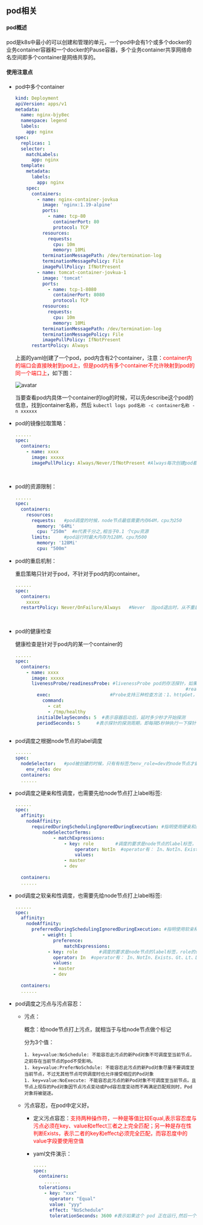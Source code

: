 ## pod相关



#### pod概述

pod是k8s中最小的可以创建和管理的单元，一个pod中会有1个或多个docker的业务container容器和一个docker的Pause容器，多个业务container共享网络命名空间即多个container是网络共享的。



#### 使用注意点

- pod中多个container

  ```yaml
  kind: Deployment
  apiVersion: apps/v1
  metadata:
    name: nginx-bjy8ec
    namespace: legend
    labels:
      app: nginx
  spec:
    replicas: 1
    selector:
      matchLabels:
        app: nginx
    template:
      metadata:
        labels:
          app: nginx
      spec:
        containers:
          - name: nginx-container-jovkua
            image: 'nginx:1.19-alpine'
            ports:
              - name: tcp-80
                containerPort: 80
                protocol: TCP
            resources:
              requests:
                cpu: 10m
                memory: 10Mi
            terminationMessagePath: /dev/termination-log
            terminationMessagePolicy: File
            imagePullPolicy: IfNotPresent
          - name: tomcat-container-jovkua-1
            image: 'tomcat'
            ports:
              - name: tcp-1-8080
                containerPort: 8080
                protocol: TCP
            resources:
              requests:
                cpu: 10m
                memory: 10Mi
            terminationMessagePath: /dev/termination-log
            terminationMessagePolicy: File
            imagePullPolicy: IfNotPresent
        restartPolicy: Always
  ```

  上面的yaml创建了一个pod，pod内含有2个container，注意：<font color="red">container内的端口会直接映射到pod上，但是pod内有多个container不允许映射到pod的同一个端口上</font>，如下图：

  ![avatar](../images/pod.jpg)

  当要查看pod内具体一个container的log的时候，可以先describe这个pod的信息，找到container名称，然后 `kubectl logs pod名称 -c container名称 -n xxxxxx`

  

- pod的镜像拉取策略：

  ```yaml
  ......
  spec:
    containers:
      - name: xxxx
        image: xxxxx
        imagePullPolicy: Always/Never/IfNotPresent #Always每次创建pod都重新拉取一次镜像   
        																					 #Never pod永远不会主动拉取这个镜像
        																					 #IfNotPresent pod所在节点不存在该镜像时才拉取
  ```

- pod的资源限制：

  ```yaml
  ......
  spec:
    containers:
      resources: 
        requests:   #pod调度的时候，node节点最低需要内存64M，cpu为250
          memory: '64Mi'
          cpu: "250m"  #m代表千分之,相当于0.1 个cpu资源
        limits:     #pod运行时最大内存为128M，cpu为500
          memory: '128Mi'
          cpu: "500m"
  ```

- pod的重启机制：

  重启策略只针对于pod，不针对于pod内的container。

  ```yaml
  ......
  spec:
    containers:
      xxxxx
    restartPolicy: Never/OnFailure/Always   #Never  当pod退出时，从不重启容器
    																				#OnFailure 当容器异常退出时（退出状态码非0）才重启容器
    																				#Always 当pod退出时，总是重启容器
  ```

- pod的健康检查

  健康检查是针对于pod内的某一个container的

  ```yaml
  ......
  spec:
    containers:
      - name: xxxx
        image: xxxxx
        livenessProbe/readinessProbe: #livenessProbe pod的存活探针，如果检查失败，将杀死容器，再根据pod配置的重启机制（restartPolicy）来操作！
        														 #readinessProbe pod的就绪探针，如果检查失败，将把pod从service endpoints中剔除，然后去别的node节点中新建pod以提供服务
          exec:                      #Probe支持三种检查方法：1、httpGet，返回200-400范围内的状态码为成功。 2、exec，执行的shell命令返回状态码为0为成功 3、tcpSocket 发起的TCP SOCKET能成功建立为成功
            command:
              - cat
              - /tmp/healthy
          initialDelaySeconds: 5  #表示容器启动后，延时多少秒才开始探测
          periodSeconds: 5      #表示探针的探测周期，即每隔5秒钟执行一下探针
              
  ```

- pod调度之根据node节点的label调度

  ```yaml
  ......
  spec:
  	nodeSelector:   #pod被创建的时候，只有有标签为env_role=dev的node节点才能做为备选节点
  	  env_role: dev 
    containers:
    ......
  ```

- pod调度之硬亲和性调度，也需要先给node节点打上label标签:

  ```yaml
  ......
  spec:
  	affinity:
  	  nodeAffinity:
  	    requiredDuringSchedulingIgnoredDuringExecution: #指明使用硬亲和度
  	    	nodeSelectorTerms:
  	    		- matchExpressions:
  	    			- key: role        #调度的要求是node节点的label标签，role的值不能为master和dev，如果没有则调度失败，pod不会被启动
  	    				operator: NotIn  #operator有： In、NotIn、Exists、Gt、Lt、DoesNotExists
  	    				values:
          			- master
          			- dev
  	    		
    containers:
    ......
  ```

- pod调度之软亲和性调度，也需要先给node节点打上label标签:

  ```yaml
  ......
  spec:
  	affinity:
  	  nodeAffinity:
  	    preferredDuringSchedulingIgnoredDuringExecution: #指明使用软亲和度
  	    	- weight: 1
  	    		preference:
  	    			matchExpressions:
              - key: role        #调度的要求是node节点的label标签，role的值可以为master和dev，如果都没有，则随机找个node节点调度
                operator: In  #operator有： In、NotIn、Exists、Gt、Lt、DoesNotExists
                values:
                - master
                - dev
  	    		
    containers:
    ......
  ```

- pod调度之污点与污点容忍：

  - 污点：

    概念：给node节点打上污点，就相当于与给node节点做个标记

    分为3个值：

    	1. key=value:NoSchedule: 不能容忍此污点的新Pod对象不可调度至当前节点，之前存在当前节点的pod不受影响。
    	1. key=value:PreferNoSchdule: 不能容忍此污点的新Pod对象尽量不要调度至当前节点，不过无其他节点可供调度时也允许接受相应的Pod对象
    	1. key=value:NoExecute: 不能容忍此污点的新Pod对象不可调度至当前节点。且节点上现存的Pod对象因节点污点变动或Pod容忍度变动而不再满足匹配规则时，Pod对象将被驱逐。

  - 污点容忍，在pod中定义好。

    - 定义污点容忍：<font color="red">支持两种操作符，一种是等值比较Equal,表示容忍度与污点必须在key、value和effect三者之上完全匹配；另一种是存在性判断Exists，表示二者的key和effect必须完全匹配，而容忍度中的value字段要使用空值</font>

    - yaml文件演示：

      ```yaml
      .....
      spec:
        containers:
          ......
        tolerations:
          - key: "xxx"
            operator: "Equal"
            value: "yyy"
            effect: "NoSchedule"
            tolerationSeconds: 3600 #表示如果这个 pod 正在运行,然后一个匹配的 taint 被添加到其所在的节点,根据污点和污点容忍，这个pod需要被驱逐，那么 pod 还将继续在节点上运行 3600 秒,之后才会被驱逐
      ```

      

